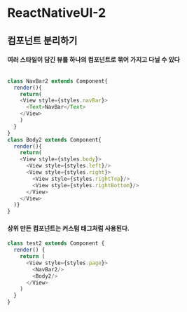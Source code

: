 # ReactNativeUI-2

## 컴포넌트 분리하기

#### 여러 스타일이 담긴 뷰를 하나의 컴포넌트로 묶어 가지고 다닐 수 있다

``` javascript

class NavBar2 extends Component{
  render(){
    return(
    <View style={styles.navBar}>
      <Text>NavBar</Text>
    </View>
    )
  }
}
class Body2 extends Component{
  render(){
    return(
    <View style={styles.body}>      
      <View style={styles.left}/>
      <View style={styles.right}>
        <View style={styles.rightTop}/>
        <View style={styles.rightBottom}/>
      </View>
    </View>
  )}
}
```

#### 상위 만든 컴포넌트는 커스텀 태그처럼 사용된다. 

``` javascript
class test2 extends Component {
  render() {
    return (
      <View style={styles.page}>
        <NavBar2/>
        <Body2/>
      </View>
    )
  }
}

```


